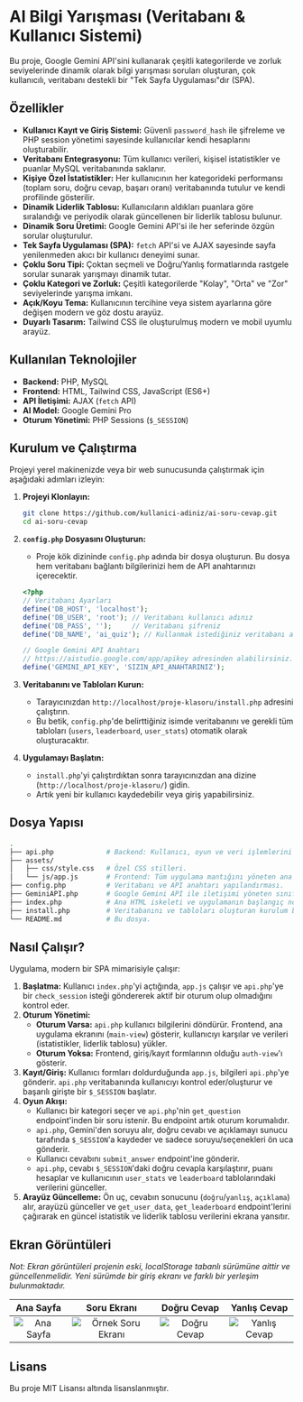 # AI Bilgi Yarışması (Veritabanı & Kullanıcı Sistemi)

Bu proje, Google Gemini API'sini kullanarak çeşitli kategorilerde ve zorluk seviyelerinde dinamik olarak bilgi yarışması soruları oluşturan, çok kullanıcılı, veritabanı destekli bir "Tek Sayfa Uygulaması"dır (SPA).

## Özellikler

- **Kullanıcı Kayıt ve Giriş Sistemi:** Güvenli `password_hash` ile şifreleme ve PHP session yönetimi sayesinde kullanıcılar kendi hesaplarını oluşturabilir.
- **Veritabanı Entegrasyonu:** Tüm kullanıcı verileri, kişisel istatistikler ve puanlar MySQL veritabanında saklanır.
- **Kişiye Özel İstatistikler:** Her kullanıcının her kategorideki performansı (toplam soru, doğru cevap, başarı oranı) veritabanında tutulur ve kendi profilinde gösterilir.
- **Dinamik Liderlik Tablosu:** Kullanıcıların aldıkları puanlara göre sıralandığı ve periyodik olarak güncellenen bir liderlik tablosu bulunur.
- **Dinamik Soru Üretimi:** Google Gemini API'si ile her seferinde özgün sorular oluşturulur.
- **Tek Sayfa Uygulaması (SPA):** `fetch` API'si ve AJAX sayesinde sayfa yenilenmeden akıcı bir kullanıcı deneyimi sunar.
- **Çoklu Soru Tipi:** Çoktan seçmeli ve Doğru/Yanlış formatlarında rastgele sorular sunarak yarışmayı dinamik tutar.
- **Çoklu Kategori ve Zorluk:** Çeşitli kategorilerde "Kolay", "Orta" ve "Zor" seviyelerinde yarışma imkanı.
- **Açık/Koyu Tema:** Kullanıcının tercihine veya sistem ayarlarına göre değişen modern ve göz dostu arayüz.
- **Duyarlı Tasarım:** Tailwind CSS ile oluşturulmuş modern ve mobil uyumlu arayüz.

## Kullanılan Teknolojiler

- **Backend:** PHP, MySQL
- **Frontend:** HTML, Tailwind CSS, JavaScript (ES6+)
- **API İletişimi:** AJAX (`fetch` API)
- **AI Model:** Google Gemini Pro
- **Oturum Yönetimi:** PHP Sessions (`$_SESSION`)

## Kurulum ve Çalıştırma

Projeyi yerel makinenizde veya bir web sunucusunda çalıştırmak için aşağıdaki adımları izleyin:

1. **Projeyi Klonlayın:**

    ```bash
    git clone https://github.com/kullanici-adiniz/ai-soru-cevap.git
    cd ai-soru-cevap
    ```

2. **`config.php` Dosyasını Oluşturun:**
    - Proje kök dizininde `config.php` adında bir dosya oluşturun. Bu dosya hem veritabanı bağlantı bilgilerinizi hem de API anahtarınızı içerecektir.

    ```php
    <?php
    // Veritabanı Ayarları
    define('DB_HOST', 'localhost');
    define('DB_USER', 'root'); // Veritabanı kullanıcı adınız
    define('DB_PASS', '');     // Veritabanı şifreniz
    define('DB_NAME', 'ai_quiz'); // Kullanmak istediğiniz veritabanı adı

    // Google Gemini API Anahtarı
    // https://aistudio.google.com/app/apikey adresinden alabilirsiniz.
    define('GEMINI_API_KEY', 'SIZIN_API_ANAHTARINIZ');
    ```

3. **Veritabanını ve Tabloları Kurun:**
    - Tarayıcınızdan `http://localhost/proje-klasoru/install.php` adresini çalıştırın.
    - Bu betik, `config.php`'de belirttiğiniz isimde veritabanını ve gerekli tüm tabloları (`users`, `leaderboard`, `user_stats`) otomatik olarak oluşturacaktır.

4. **Uygulamayı Başlatın:**
    - `install.php`'yi çalıştırdıktan sonra tarayıcınızdan ana dizine (`http://localhost/proje-klasoru/`) gidin.
    - Artık yeni bir kullanıcı kaydedebilir veya giriş yapabilirsiniz.

## Dosya Yapısı

```bash
.
├── api.php             # Backend: Kullanıcı, oyun ve veri işlemlerini yöneten API.
├── assets/
│   ├── css/style.css   # Özel CSS stilleri.
│   └── js/app.js       # Frontend: Tüm uygulama mantığını yöneten ana JS dosyası.
├── config.php          # Veritabanı ve API anahtarı yapılandırması.
├── GeminiAPI.php       # Google Gemini API ile iletişimi yöneten sınıf.
├── index.php           # Ana HTML iskeleti ve uygulamanın başlangıç noktası.
├── install.php         # Veritabanını ve tabloları oluşturan kurulum betiği.
└── README.md           # Bu dosya.
```

## Nasıl Çalışır?

Uygulama, modern bir SPA mimarisiyle çalışır:

1. **Başlatma:** Kullanıcı `index.php`'yi açtığında, `app.js` çalışır ve `api.php`'ye bir `check_session` isteği göndererek aktif bir oturum olup olmadığını kontrol eder.
2. **Oturum Yönetimi:**
    - **Oturum Varsa:** `api.php` kullanıcı bilgilerini döndürür. Frontend, ana uygulama ekranını (`main-view`) gösterir, kullanıcıyı karşılar ve verileri (istatistikler, liderlik tablosu) yükler.
    - **Oturum Yoksa:** Frontend, giriş/kayıt formlarının olduğu `auth-view`'ı gösterir.
3. **Kayıt/Giriş:** Kullanıcı formları doldurduğunda `app.js`, bilgileri `api.php`'ye gönderir. `api.php` veritabanında kullanıcıyı kontrol eder/oluşturur ve başarılı girişte bir `$_SESSION` başlatır.
4. **Oyun Akışı:**
    - Kullanıcı bir kategori seçer ve `api.php`'nin `get_question` endpoint'inden bir soru istenir. Bu endpoint artık oturum korumalıdır.
    - `api.php`, Gemini'den soruyu alır, doğru cevabı ve açıklamayı sunucu tarafında `$_SESSION`'a kaydeder ve sadece soruyu/seçenekleri ön uca gönderir.
    - Kullanıcı cevabını `submit_answer` endpoint'ine gönderir.
    - `api.php`, cevabı `$_SESSION`'daki doğru cevapla karşılaştırır, puanı hesaplar ve kullanıcının `user_stats` ve `leaderboard` tablolarındaki verilerini günceller.
5. **Arayüz Güncelleme:** Ön uç, cevabın sonucunu (`doğru`/`yanlış`, `açıklama`) alır, arayüzü günceller ve `get_user_data`, `get_leaderboard` endpoint'lerini çağırarak en güncel istatistik ve liderlik tablosu verilerini ekrana yansıtır.

## Ekran Görüntüleri

*Not: Ekran görüntüleri projenin eski, localStorage tabanlı sürümüne aittir ve güncellenmelidir. Yeni sürümde bir giriş ekranı ve farklı bir yerleşim bulunmaktadır.*

| Ana Sayfa | Soru Ekranı | Doğru Cevap | Yanlış Cevap |
| :---: | :---: | :---: | :---: |
| ![Ana Sayfa](https://i.ibb.co/SncgVR2/image.png) | ![Örnek Soru Ekranı](https://i.ibb.co/fNnwgc0/image.png) | ![Doğru Cevap](https://i.ibb.co/w4Qtrbj/image.png) | ![Yanlış Cevap](https://i.ibb.co/TTjWyNM/image.png) |

## Lisans

Bu proje MIT Lisansı altında lisanslanmıştır.
